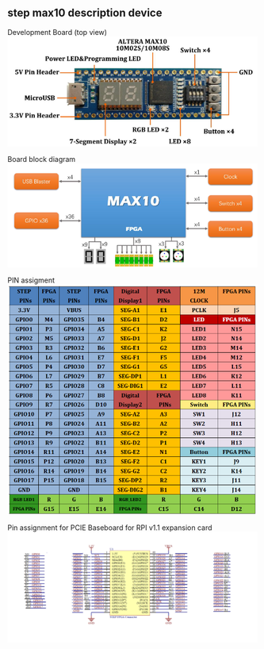 ## step max10 description device
Development Board (top view)  
![PIN assigment](./md_src/top_view.png)  

Board block diagram  
![board_block_diagram](./md_src/board_block_diagram.png)  

PIN assigment  
![PIN assigment](./md_src/pin_assigment.png)  

Pin assignment for PCIE Baseboard for RPI v1.1 expansion card
![pcie_baseboard_for_rpi_v1.1](./md_src/pin_STEP_max10_baseboard_RPI.png)

